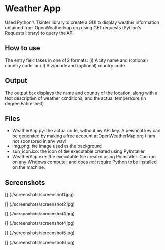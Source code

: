 # Weather App
Used Python's Tkinter library to create a GUI to display weather information obtained from OpenWeatherMap.org using GET requests (Python's Requests library) to query the API

## How to use
The entry field takes in one of 2 formats:
(i) A city name and (optional) country code, or
(ii) A zipcode and (optional) country code

## Output
The output box displays the name and country of the location, along with a text description of weather conditions, and the actual temperature (in degree Fahrenheit)

## Files
- WeatherApp.py: the actual code, without my API key. A personal key can be generated by making a free account at OpenWeatherMap.org (I am not sponsored in any way)
- img.png: the image used as the background 
- sun_icon.ico: the icon of the executable created using PyInstaller 
- WeatherApp.exe: the executable file created using PyInstaller. Can run on any Windows computer, and does *not* require Python to be installed on the machine.

## Screenshots

[] (./screenshots/screenshot1.jpg)

[] (./screenshots/screenshot2.jpg)

[] (./screenshots/screenshot3.jpg)

[] (./screenshots/screenshot4.jpg)

[] (./screenshots/screenshot5.jpg)

[] (./screenshots/screenshot6.jpg)
